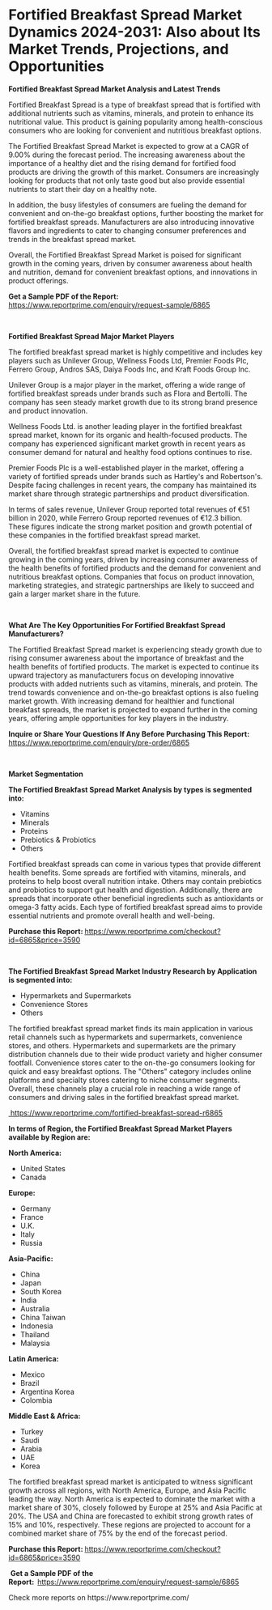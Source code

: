 <p><h1>Fortified Breakfast Spread Market Dynamics 2024-2031: Also about Its Market Trends, Projections, and Opportunities</h1></p><p><strong>Fortified Breakfast Spread Market Analysis and Latest Trends</strong></p>
<p><p>Fortified Breakfast Spread is a type of breakfast spread that is fortified with additional nutrients such as vitamins, minerals, and protein to enhance its nutritional value. This product is gaining popularity among health-conscious consumers who are looking for convenient and nutritious breakfast options.</p><p>The Fortified Breakfast Spread Market is expected to grow at a CAGR of 9.00% during the forecast period. The increasing awareness about the importance of a healthy diet and the rising demand for fortified food products are driving the growth of this market. Consumers are increasingly looking for products that not only taste good but also provide essential nutrients to start their day on a healthy note.</p><p>In addition, the busy lifestyles of consumers are fueling the demand for convenient and on-the-go breakfast options, further boosting the market for fortified breakfast spreads. Manufacturers are also introducing innovative flavors and ingredients to cater to changing consumer preferences and trends in the breakfast spread market.</p><p>Overall, the Fortified Breakfast Spread Market is poised for significant growth in the coming years, driven by consumer awareness about health and nutrition, demand for convenient breakfast options, and innovations in product offerings.</p></p>
<p><strong>Get a Sample PDF of the Report:&nbsp;</strong> <a href="https://www.reportprime.com/enquiry/request-sample/6865">https://www.reportprime.com/enquiry/request-sample/6865</a></p>
<p>&nbsp;</p>
<p><strong>Fortified Breakfast Spread Major Market Players</strong></p>
<p><p>The fortified breakfast spread market is highly competitive and includes key players such as Unilever Group, Wellness Foods Ltd, Premier Foods Plc, Ferrero Group, Andros SAS, Daiya Foods Inc, and Kraft Foods Group Inc. </p><p>Unilever Group is a major player in the market, offering a wide range of fortified breakfast spreads under brands such as Flora and Bertolli. The company has seen steady market growth due to its strong brand presence and product innovation.</p><p>Wellness Foods Ltd. is another leading player in the fortified breakfast spread market, known for its organic and health-focused products. The company has experienced significant market growth in recent years as consumer demand for natural and healthy food options continues to rise.</p><p>Premier Foods Plc is a well-established player in the market, offering a variety of fortified spreads under brands such as Hartley's and Robertson's. Despite facing challenges in recent years, the company has maintained its market share through strategic partnerships and product diversification.</p><p>In terms of sales revenue, Unilever Group reported total revenues of €51 billion in 2020, while Ferrero Group reported revenues of €12.3 billion. These figures indicate the strong market position and growth potential of these companies in the fortified breakfast spread market.</p><p>Overall, the fortified breakfast spread market is expected to continue growing in the coming years, driven by increasing consumer awareness of the health benefits of fortified products and the demand for convenient and nutritious breakfast options. Companies that focus on product innovation, marketing strategies, and strategic partnerships are likely to succeed and gain a larger market share in the future.</p></p>
<p>&nbsp;</p>
<p><strong>What Are The Key Opportunities For Fortified Breakfast Spread Manufacturers?</strong></p>
<p><p> The Fortified Breakfast Spread market is experiencing steady growth due to rising consumer awareness about the importance of breakfast and the health benefits of fortified products. The market is expected to continue its upward trajectory as manufacturers focus on developing innovative products with added nutrients such as vitamins, minerals, and protein. The trend towards convenience and on-the-go breakfast options is also fueling market growth. With increasing demand for healthier and functional breakfast spreads, the market is projected to expand further in the coming years, offering ample opportunities for key players in the industry.</p></p>
<p><strong>Inquire or Share Your Questions If Any Before Purchasing This Report:</strong> <a href="https://www.reportprime.com/enquiry/pre-order/6865">https://www.reportprime.com/enquiry/pre-order/6865</a></p>
<p>&nbsp;</p>
<p><strong>Market Segmentation</strong></p>
<p><strong>The Fortified Breakfast Spread Market Analysis by types is segmented into:</strong></p>
<p><ul><li>Vitamins</li><li>Minerals</li><li>Proteins</li><li>Prebiotics & Probiotics</li><li>Others</li></ul></p>
<p><p>Fortified breakfast spreads can come in various types that provide different health benefits. Some spreads are fortified with vitamins, minerals, and proteins to help boost overall nutrition intake. Others may contain prebiotics and probiotics to support gut health and digestion. Additionally, there are spreads that incorporate other beneficial ingredients such as antioxidants or omega-3 fatty acids. Each type of fortified breakfast spread aims to provide essential nutrients and promote overall health and well-being.</p></p>
<p><strong>Purchase this Report:&nbsp;</strong><a href="https://www.reportprime.com/checkout?id=6865&price=3590">https://www.reportprime.com/checkout?id=6865&price=3590</a></p>
<p>&nbsp;</p>
<p><strong>The Fortified Breakfast Spread Market Industry Research by Application is segmented into:</strong></p>
<p><ul><li>Hypermarkets and Supermarkets</li><li>Convenience Stores</li><li>Others</li></ul></p>
<p><p>The fortified breakfast spread market finds its main application in various retail channels such as hypermarkets and supermarkets, convenience stores, and others. Hypermarkets and supermarkets are the primary distribution channels due to their wide product variety and higher consumer footfall. Convenience stores cater to the on-the-go consumers looking for quick and easy breakfast options. The "Others" category includes online platforms and specialty stores catering to niche consumer segments. Overall, these channels play a crucial role in reaching a wide range of consumers and driving sales in the fortified breakfast spread market.</p></p>
<p><a href="https://www.reportprime.com/fortified-breakfast-spread-r6865">&nbsp;https://www.reportprime.com/fortified-breakfast-spread-r6865</a></p>
<p><strong>In terms of Region, the Fortified Breakfast Spread Market Players available by Region are:</strong></p>
<p>
    <p> <strong> North America: </strong>
        <ul>
            <li>United States</li>
            <li>Canada</li>
        </ul>
        </p> 
    <p> <strong> Europe: </strong>
        <ul>
            <li>Germany</li>
            <li>France</li>
            <li>U.K.</li>
            <li>Italy</li>
            <li>Russia</li>
        </ul>
        </p> 
    <p> <strong> Asia-Pacific: </strong>
        <ul>
            <li>China</li>
            <li>Japan</li>
            <li>South Korea</li>
            <li>India</li>
            <li>Australia</li>
            <li>China Taiwan</li>
            <li>Indonesia</li>
            <li>Thailand</li>
            <li>Malaysia</li>
        </ul>
        </p> 
    <p> <strong> Latin America: </strong>
        <ul>
            <li>Mexico</li>
            <li>Brazil</li>
            <li>Argentina Korea</li>
            <li>Colombia</li>
        </ul>
        </p> 
    <p> <strong> Middle East & Africa: </strong>
        <ul>
            <li>Turkey</li>
            <li>Saudi</li>
            <li>Arabia</li>
            <li>UAE</li>
            <li>Korea</li>
        </ul>
    </p>
    </p>
<p><p>The fortified breakfast spread market is anticipated to witness significant growth across all regions, with North America, Europe, and Asia Pacific leading the way. North America is expected to dominate the market with a market share of 30%, closely followed by Europe at 25% and Asia Pacific at 20%. The USA and China are forecasted to exhibit strong growth rates of 15% and 10%, respectively. These regions are projected to account for a combined market share of 75% by the end of the forecast period.</p></p>
<p><strong>Purchase this Report: </strong><a href="https://www.reportprime.com/checkout?id=6865&price=3590">https://www.reportprime.com/checkout?id=6865&price=3590</a></p>
<p>&nbsp;<strong>Get a Sample PDF of the Report:&nbsp;&nbsp;</strong><a href="https://www.reportprime.com/enquiry/request-sample/6865">https://www.reportprime.com/enquiry/request-sample/6865</a></p>
<p><strong></strong></p>
<p>Check more reports on https://www.reportprime.com/</p>